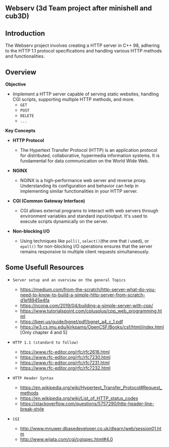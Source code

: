 ## Webserv (3d Team project after minishell and cub3D)

## Introduction

The Webserv project involves creating a HTTP server in C++ 98, adhering to the HTTP 1.1 protocol specifications and handling various HTTP methods and functionalities.

## Overview

**Objective**
- Implement a HTTP server capable of serving static websites, handling CGI scripts, supporting multiple HTTP methods, and more.
  - `GET`
  - `POST`
  - `DELETE`
  - `...`

**Key Concepts**

  - **HTTP Protocol**
     - The Hypertext Transfer Protocol (HTTP) is an application protocol for distributed, collaborative, hypermedia information systems. It is fundamental for data communication on the World Wide Web.
  
  - **NGINX**
    - NGINX is a high-performance web server and reverse proxy. Understanding its configuration and behavior can help in implementing similar functionalities in your HTTP server.
  
  - **CGI (Common Gateway Interface)**
    - CGI allows external programs to interact with web servers through environment variables and standard input/output. It's used to execute scripts dynamically on the server.
  
  - **Non-blocking I/O**
    - Using techniques like `poll()`, `select()`(the one that i used), or `epoll()` for non-blocking I/O operations ensures that the server remains responsive to multiple client requests simultaneously.

## Some Usefull Resources
  - `Server setup and an overview on the general Topics`
    - https://medium.com/from-the-scratch/http-server-what-do-you-need-to-know-to-build-a-simple-http-server-from-scratch-d1ef8945e4fa
    - https://ncona.com/2019/04/building-a-simple-server-with-cpp/
    - https://www.tutorialspoint.com/cplusplus/cpp_web_programming.html
    - https://beej.us/guide/bgnet/pdf/bgnet_a4_c_1.pdf
    - https://w3.cs.jmu.edu/kirkpams/OpenCSF/Books/csf/html/index.html [Only chapter 4 and 5]

  - `HTTP 1.1 (standard to follow)`
    - https://www.rfc-editor.org/rfc/rfc2616.html
    - https://www.rfc-editor.org/rfc/rfc7230.html
    - https://www.rfc-editor.org/rfc/rfc7231.html
    - https://www.rfc-editor.org/rfc/rfc7232.html

  - `HTTP Header Syntax`
    - https://en.wikipedia.org/wiki/Hypertext_Transfer_Protocol#Request_methods
    - https://en.wikipedia.org/wiki/List_of_HTTP_status_codes
    - https://stackoverflow.com/questions/5757290/http-header-line-break-style
    
  - `CGI`
    - http://www.mnuwer.dbasedeveloper.co.uk/dlearn/web/session01.htm
    - http://www.wijata.com/cgi/cgispec.html#4.0

